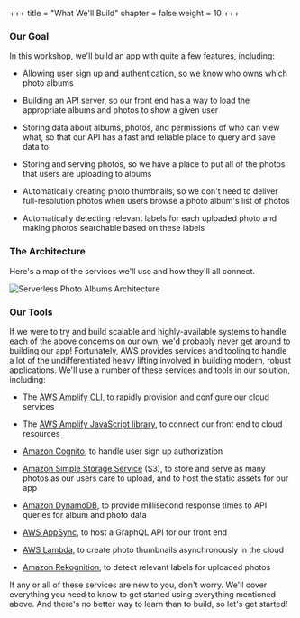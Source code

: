 +++
title = "What We'll Build"
chapter = false
weight = 10
+++

### Our Goal
In this workshop, we'll build an app with quite a few features, including:

* Allowing user sign up and authentication, so we know who owns which photo albums

* Building an API server, so our front end has a way to load the appropriate albums and photos to show a given user

* Storing data about albums, photos, and permissions of who can view what, so that our API has a fast and reliable place to query and save data to

* Storing and serving photos, so we have a place to put all of the photos that users are uploading to albums

* Automatically creating photo thumbnails, so we don't need to deliver full-resolution photos when users browse a photo album's list of photos

* Automatically detecting relevant labels for each uploaded photo and making photos searchable based on these labels

### The Architecture

Here's a map of the services we'll use and how they'll all connect.

![Serverless Photo Albums Architecture](/images/architecture.png)

### Our Tools

If we were to try and build scalable and highly-available systems to handle each of the above concerns on our own, we'd probably never get around to building our app! Fortunately, AWS provides services and tooling to handle a lot of the undifferentiated heavy lifting involved in building modern, robust applications. We'll use a number of these services and tools in our solution, including:

* The [AWS Amplify CLI](https://github.com/aws-amplify/amplify-cli), to rapidly provision and configure our cloud services

* The [AWS Amplify JavaScript library](https://aws-amplify.github.io/), to connect our front end to cloud resources

* [Amazon Cognito](https://aws.amazon.com/cognito/), to handle user sign up authorization

* [Amazon Simple Storage Service](https://aws.amazon.com/s3/) (S3), to store and serve as many photos as our users care to upload, and to host the static assets for our app

* [Amazon DynamoDB](https://aws.amazon.com/dynamodb/), to provide millisecond response times to API queries for album and photo data

* [AWS AppSync](https://aws.amazon.com/appsync/), to host a GraphQL API for our front end

* [AWS Lambda](https://aws.amazon.com/lambda/), to create photo thumbnails asynchronously in the cloud

* [Amazon Rekognition](https://aws.amazon.com/rekognition/), to detect relevant labels for uploaded photos

If any or all of these services are new to you, don't worry. We'll cover everything you need to know to get started using everything mentioned above. And there's no better way to learn than to build, so let's get started!